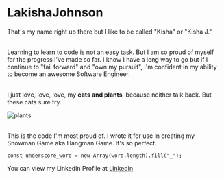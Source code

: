 # LakishaJohnson
That's my name right up there but I like to be called "Kisha" or "Kisha J."

<br>
Learning to learn to code is not an easy task. But I am so proud of myself for the progress I've made so far. I know I have a long way to go but if I continue to "fail forward" and "own my pursuit", I'm confident in my ability to become an awesome Software Engineer. <br>

<br>

I just love, love, love, my <strong>cats and plants</strong>, because neither talk back. But these cats sure try. 

![plants](https://i1.wp.com/boingboing.net/wp-content/uploads/2019/08/f19080221.jpg?fit=600%2C488&ssl=1)

<br>
This is the code I'm most proud of. I wrote it for use in creating my Snowman Game aka Hangman Game. It's so perfect. 

```
const underscore_word = new Array(word.length).fill("_");
```

You can view my LinkedIn Profile at [LinkedIn](https://www.linkedin.com/in/lakisha-johnson-0b0587219/)
